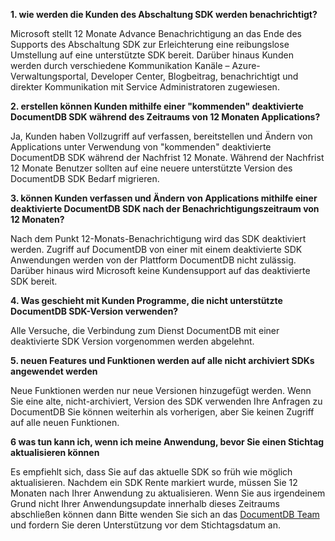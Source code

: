 **1. wie werden die Kunden des Abschaltung SDK werden benachrichtigt?**

Microsoft stellt 12 Monate Advance Benachrichtigung an das Ende des Supports des Abschaltung SDK zur Erleichterung eine reibungslose Umstellung auf eine unterstützte SDK bereit. Darüber hinaus Kunden werden durch verschiedene Kommunikation Kanäle – Azure-Verwaltungsportal, Developer Center, Blogbeitrag, benachrichtigt und direkter Kommunikation mit Service Administratoren zugewiesen.

**2. erstellen können Kunden mithilfe einer "kommenden" deaktivierte DocumentDB SDK während des Zeitraums von 12 Monaten Applications?** 

Ja, Kunden haben Vollzugriff auf verfassen, bereitstellen und Ändern von Applications unter Verwendung von "kommenden" deaktivierte DocumentDB SDK während der Nachfrist 12 Monate. Während der Nachfrist 12 Monate Benutzer sollten auf eine neuere unterstützte Version des DocumentDB SDK Bedarf migrieren.

**3. können Kunden verfassen und Ändern von Applications mithilfe einer deaktivierte DocumentDB SDK nach der Benachrichtigungszeitraum von 12 Monaten?**

Nach dem Punkt 12-Monats-Benachrichtigung wird das SDK deaktiviert werden. Zugriff auf DocumentDB von einer mit einem deaktivierte SDK Anwendungen werden von der Plattform DocumentDB nicht zulässig. Darüber hinaus wird Microsoft keine Kundensupport auf das deaktivierte SDK bereit.

**4. Was geschieht mit Kunden Programme, die nicht unterstützte DocumentDB SDK-Version verwenden?**

Alle Versuche, die Verbindung zum Dienst DocumentDB mit einer deaktivierte SDK Version vorgenommen werden abgelehnt. 

**5. neuen Features und Funktionen werden auf alle nicht archiviert SDKs angewendet werden**

Neue Funktionen werden nur neue Versionen hinzugefügt werden. Wenn Sie eine alte, nicht-archiviert, Version des SDK verwenden Ihre Anfragen zu DocumentDB Sie können weiterhin als vorherigen, aber Sie keinen Zugriff auf alle neuen Funktionen.  

**6 was tun kann ich, wenn ich meine Anwendung, bevor Sie einen Stichtag aktualisieren können**

Es empfiehlt sich, dass Sie auf das aktuelle SDK so früh wie möglich aktualisieren. Nachdem ein SDK Rente markiert wurde, müssen Sie 12 Monaten nach Ihrer Anwendung zu aktualisieren. Wenn Sie aus irgendeinem Grund nicht Ihrer Anwendungsupdate innerhalb dieses Zeitraums abschließen können dann Bitte wenden Sie sich an das [DocumentDB Team](mailto:askdocdb@microsoft.com) und fordern Sie deren Unterstützung vor dem Stichtagsdatum an.
